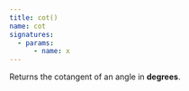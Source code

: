 ```yaml
---
title: cot()
name: cot
signatures:
  - params:
      - name: x
---
```


Returns the cotangent of an angle in **degrees**.
